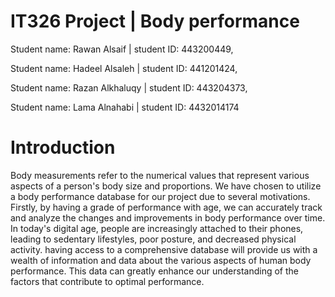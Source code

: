# IT326 Project | Body performance

 Student name: Rawan Alsaif | student ID: 443200449,
 
 Student name: Hadeel Alsaleh | student ID: 441201424,
 
 Student name: Razan Alkhaluqy | student ID: 443204373,
 
 Student name: Lama Alnahabi | student ID: 4432014174
 
# Introduction 

Body measurements refer to the numerical values that represent various aspects of a person's body size and proportions. We have chosen to utilize a body performance database for our project due to several motivations. Firstly, by having a grade of performance with age, we can accurately track and analyze the changes and improvements in body performance over time. In today's digital age, people are increasingly attached to their phones, leading to sedentary lifestyles, poor posture, and decreased physical activity. having access to a comprehensive database will provide us with a wealth of information and data about the various aspects of human body performance. This data can greatly enhance our understanding of the factors that contribute to optimal performance.

